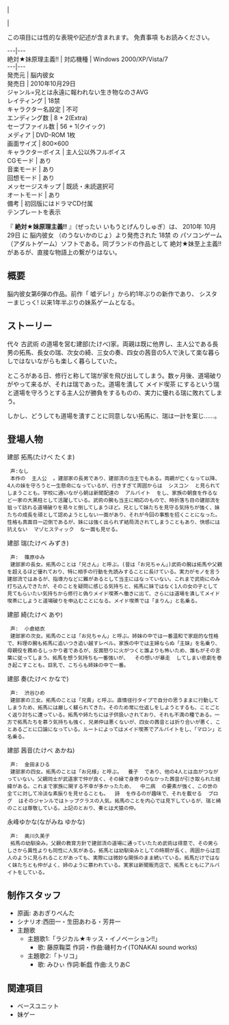 |

|

この項目には性的な表現や記述が含まれます。  免責事項  もお読みください。  
  
---|---  
絶対★妹原理主義!!  |  対応機種  |  Windows 2000/XP/Vista/7   
---|---  
発売元  |  脳内彼女   
発売日  |  2010年10月29日 </br> ジャンル=兄とは永遠に報われない生き物なのさAVG   
レイティング  |  18禁   
キャラクター名設定  |  不可   
エンディング数  |  8 + 2(Extra)   
セーブファイル数  |  56 + 1(クイック)   
メディア  |  DVD-ROM 1枚   
画面サイズ  |  800×600   
キャラクターボイス  |  主人公以外フルボイス   
CGモード  |  あり   
音楽モード  |  あり   
回想モード  |  あり   
メッセージスキップ  |  既読・未読選択可   
オートモード  |  あり   
備考  |  初回版にはドラマCD付属   
テンプレートを表示  
  
『 **絶対★妹原理主義!!** 』（ぜったい いもうとげんりしゅぎ）は、  2010年  10月29日  に  脳内彼女
（のうないかのじょ）より発売された  18禁  の  パソコンゲーム  （アダルトゲーム）ソフトである。同ブランドの作品として  絶対★妹至上主義!!
があるが、直接な物語上の繋がりはない。

##  概要  

脳内彼女第6弾の作品。前作「  嘘デレ!  」から約1年ぶりの新作であり、  シスターまじっく!  以来1年半ぶりの妹系ゲームとなる。

##  ストーリー  

代々  古武術
の道場を営む建部(たけべ)家。両親は既に他界し、主人公である長男の拓馬、長女の瑞、次女の綺、三女の奏、四女の茜音の5人で決して楽な暮らしではないながらも楽しく暮らしていた。

ところがある日、修行と称して瑞が家を飛び出してしまう。数ヶ月後、道場破りがやって来るが、それは瑞であった。道場を潰して  メイド喫茶
にするという瑞と道場を守ろうとする主人公が勝負をするものの、実力に優れる瑞に敗れてしまう。

しかし、どうしても道場を潰すことに同意しない拓馬に、瑞は一計を案じ……。

##  登場人物  

建部 拓馬(たけべ たくま)

     声:なし 
     本作の  主人公  。建部家の長男であり、建部流の当主でもある。両親が亡くなって以降、4人の妹を守ろうと一生懸命になっているが、行きすぎて周囲からは  シスコン  と見られてしまうことも。学校に通いながら朝は新聞配達の  アルバイト  をし、家族の朝食を作るなど一家の大黒柱として活躍している。武術の腕も当主に相応のもので、時折落ち目の建部流を狙って訪れる道場破りを易々と倒してしまうほど。兄として妹たちを見守る気持ちが強く、妹たちの成長を頑として認めようとしない一面があり、それが今回の事態を招くことになった。性格も真面目一辺倒であるが、妹には強く出られず結局流されてしまうこともあり、快感には抗えない  マゾヒスティック  な一面も見せる。 
建部 瑞(たけべ みずき)

     声:  篠原ゆみ 
     建部家の長女。拓馬のことは「兄さん」と呼ぶ。(昔は「お兄ちゃん」)武術の腕は拓馬や父親を超えるほど優れており、特に相手の行動を先読みすることに長けている。実力がモノを言う建部流ではあるが、指導力などに難があるとして当主にはなっていない。これまで武術にのみ打ち込んできたが、そのことを疑問に感じる気持ちと、拓馬に妹ではなく1人の女の子として見てもらいたい気持ちから修行と偽りメイド喫茶へ働きに出て、さらには道場を潰してメイド喫茶にしようと道場破りを申込むことになる。メイド喫茶では「まりん」と名乗る。 
建部 綺(たけべ あや)

     声:  小倉結衣 
     建部家の次女。拓馬のことは「お兄ちゃん」と呼ぶ。姉妹の中では一番温和で家庭的な性格で、料理の腕も拓馬に追いつき追い越すレベル。家族の中では主婦ならぬ「主妹」を名乗り、母親役を務めるしっかり者であるが、反面怒りに火がつくと誰よりも怖いため、誰もがその言葉に従ってしまう。拓馬を想う気持ちも一番強いが、  その想いが暴走  してしまい悲劇を巻き起こすことも。巨乳で、こちらも姉妹の中で一番。 
建部 奏(たけべ かなで)

     声:  渋谷ひめ 
     建部家の三女。拓馬のことは「兄貴」と呼ぶ。直情径行タイプで自分の思うままに行動してしまうため、拓馬には厳しく躾られてきた。そのため常に仕返しをしようとするも、ことごとく返り討ちに遭っている。拓馬や姉たちには子供扱いされており、それも不満の種である。一方で拓馬たちを慕う気持ちも強く、兄弟仲は悪くないが、四女の茜音とは折り合いが悪く、ことあるごとに口論になっている。ルートによってはメイド喫茶でアルバイトをし、「マロン」と名乗る。 
建部 茜音(たけべ あかね)

     声:  金田まひる 
     建部家の四女。拓馬のことは「お兄様」と呼ぶ。  養子  であり、他の4人とは血がつながっていない。父親同士が武道家で仲が良く、その縁で身寄りのなかった茜音が引き取られた経緯がある。これまで家族に関する不幸が多かったため、  中二病  の要素が強く、この世の全てに対して冷淡な素振りを見せることも。  詩  を作るのが趣味で、それを載せる  ブログ  はそのジャンルではトップクラスの人気。拓馬のことを内心では見下しているが、瑞と綺のことは尊敬している。上記のとおり、奏とは犬猿の仲。 
永峰ゆかな(ながみね ゆかな)

     声:  奥川久美子 
     拓馬の幼馴染み。父親の教育方針で建部流の道場に通っていたため武術は得意で、その男らしさから異性よりも同性に人気がある。拓馬とは幼馴染みとしての時期が長く、周囲からは恋人のように見られることがあっても、実際には微妙な関係のまま続いている。拓馬だけではなく妹たちとも仲がよく、姉のように慕われている。実家は新聞販売店で、拓馬とともにアルバイトをしている。 

##  制作スタッフ  

  * 原画:  あおぎりぺんた 
  * シナリオ:西田一・生田あわる・芳井一 
  * 主題歌 
    * 主題歌1:「ラジカル★キッス・イノベーション!!」 
      * 歌:  藤原鞠菜  作詞・作曲:磯村カイ(TONAKAI sound works) 
    * 主題歌2:「トリコ」 
      * 歌:  みひぃ  作詞:斬戯 作曲:えりあC 

##  関連項目  

  * ベースユニット 
  * 妹ゲー 

